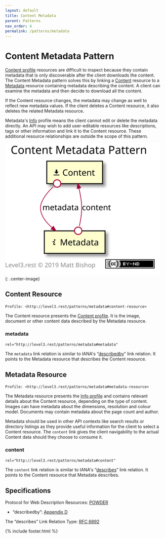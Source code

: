 ```yaml
---
layout: default
title: Content Metadata
parent: Patterns
nav_order: 4
permalink: /patterns/metadata
---
```

# Content Metadata Pattern

[Content profile](../profiles/content.md) resources are difficult to inspect because they contain metadata that is only discoverable after the client downloads the content. The Content Metadata pattern solves this by linking a [Content](#content-resource) resource to a [Metadata](#metadata-resource) resource containing metadata describing the content. A client can examine the metadata and then decide to download all the content.

If the Content resource changes, the metadata may change as well to reflect new metadata values. If the client deletes a Content resource, it also deletes the related Metadata resource.

Metadata's [Info](../profiles/info.md) profile means the client cannot edit or delete the metadata directly. An API may wish to add user-editable resources like descriptions, tags or other information and link it to the Content resource. These additional resource relationships are outside the scope of this pattern.

![](metadata/relations.svg){: .center-image}

## Content Resource

`Profile: <http://level3.rest/patterns/metadata#content-resource>`

The Content resource presents the [Content profile](../profiles/content.md). It is the image, document or other content data described by the Metadata resource.

### metadata

```
rel="http://level3.rest/patterns/metadata#metadata"
```

The `metadata` link relation is similar to IANA's “[describedby](https://www.w3.org/TR/powder-dr/#appD)” link relation. It points to the Metadata resource that describes the Content resource.

## Metadata Resource

`Profile: <http://level3.rest/patterns/metadata#metadata-resource>`

The Metadata resource presents the [Info profile](../profiles/info.md) and contains relevant details about the Content resource, depending on the type of content. Images can have metadata about the dimensions, resolution and colour model. Documents may contain metadata about the page count and author. 

Metadata should be used in other API contexts like search results or directory listings as they provide useful information for the client to select a Content resource. The `content` link gives the client navigability to the actual Content data should they choose to consume it.

### content

```
rel="http://level3.rest/patterns/metadata#content"
```

The `content` link relation is similar to IANA's “[describes](https://tools.ietf.org/html/rfc6892)” link relation. It points to the Content resource that Metadata describes.

## Specifications

Protocol for Web Description Resources: [POWDER](https://www.w3.org/TR/powder-dr/)

- “describedby”: [Appendix D](https://www.w3.org/TR/powder-dr/#appD)

The “describes” Link Relation Type: [RFC 6892](https://tools.ietf.org/html/rfc6892)

{% include footer.html %}
